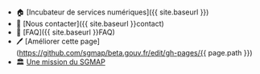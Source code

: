 - 🏠 [Incubateur de services numériques]({{ site.baseurl }})
- 📩 [Nous contacter]({{ site.baseurl }}contact)
- 👥 [FAQ]({{ site.baseurl }}FAQ)
- 🖊 [Améliorer cette page](https://github.com/sgmap/beta.gouv.fr/edit/gh-pages/{{ page.path }})
- 🏛 [Une mission du SGMAP](http://modernisation.gouv.fr)
